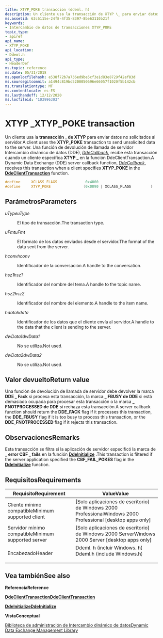 ```yaml
---
title: XTYP_POKE transacción (ddeml. h)
description: Un cliente usa la transacción de XTYP \_ para enviar datos no solicitados al servidor. Una función de devolución de llamada de servidor Intercambio dinámico de datos (DDE), DdeCallback, recibe esta transacción cuando un cliente especifica XTYP \_ en la función DdeClientTransaction.
ms.assetid: 63c6115e-24f8-4f35-8397-8be63110b21f
keywords:
- Intercambio de datos de transacciones XTYP_POKE
topic_type:
- apiref
api_name:
- XTYP_POKE
api_location:
- Ddeml.h
api_type:
- HeaderDef
ms.topic: reference
ms.date: 05/31/2018
ms.openlocfilehash: e538f72b7a736ed9be5cf3e1d83e8729f42ef83d
ms.sourcegitcommit: a1494c819bc5200050696e66057f1020f5b142cb
ms.translationtype: MT
ms.contentlocale: es-ES
ms.lasthandoff: 12/12/2020
ms.locfileid: "103996303"
---
```

# <a name="xtyp_poke-transaction"></a><span data-ttu-id="0dda0-105">XTYP \_</span><span class="sxs-lookup"><span data-stu-id="0dda0-105">XTYP\_POKE transaction</span></span>

<span data-ttu-id="0dda0-106">Un cliente usa la **transacción \_ de XTYP** para enviar datos no solicitados al servidor.</span><span class="sxs-lookup"><span data-stu-id="0dda0-106">A client uses the **XTYP\_POKE** transaction to send unsolicited data to the server.</span></span> <span data-ttu-id="0dda0-107">Una función de devolución de llamada de servidor Intercambio dinámico de datos (DDE), [*DdeCallback*](/windows/win32/api/ddeml/nc-ddeml-pfncallback), recibe esta transacción cuando un cliente especifica [](/windows/desktop/api/Ddeml/nf-ddeml-ddeclienttransaction) **XTYP \_** en la función DdeClientTransaction.</span><span class="sxs-lookup"><span data-stu-id="0dda0-107">A Dynamic Data Exchange (DDE) server callback function, [*DdeCallback*](/windows/win32/api/ddeml/nc-ddeml-pfncallback), receives this transaction when a client specifies **XTYP\_POKE** in the [**DdeClientTransaction**](/windows/desktop/api/Ddeml/nf-ddeml-ddeclienttransaction) function.</span></span>


```C++
#define     XCLASS_FLAGS             0x4000
#define     XTYP_POKE               (0x0090 | XCLASS_FLAGS         )
```



## <a name="parameters"></a><span data-ttu-id="0dda0-108">Parámetros</span><span class="sxs-lookup"><span data-stu-id="0dda0-108">Parameters</span></span>

<dl> <dt>

<span data-ttu-id="0dda0-109">*uType*</span><span class="sxs-lookup"><span data-stu-id="0dda0-109">*uType*</span></span> 
</dt> <dd>

<span data-ttu-id="0dda0-110">El tipo de transacción.</span><span class="sxs-lookup"><span data-stu-id="0dda0-110">The transaction type.</span></span>

</dd> <dt>

<span data-ttu-id="0dda0-111">*uFmt*</span><span class="sxs-lookup"><span data-stu-id="0dda0-111">*uFmt*</span></span> 
</dt> <dd>

<span data-ttu-id="0dda0-112">El formato de los datos enviados desde el servidor.</span><span class="sxs-lookup"><span data-stu-id="0dda0-112">The format of the data sent from the server.</span></span>

</dd> <dt>

<span data-ttu-id="0dda0-113">*hconv*</span><span class="sxs-lookup"><span data-stu-id="0dda0-113">*hconv*</span></span> 
</dt> <dd>

<span data-ttu-id="0dda0-114">Identificador de la conversación.</span><span class="sxs-lookup"><span data-stu-id="0dda0-114">A handle to the conversation.</span></span>

</dd> <dt>

<span data-ttu-id="0dda0-115">*hsz1*</span><span class="sxs-lookup"><span data-stu-id="0dda0-115">*hsz1*</span></span> 
</dt> <dd>

<span data-ttu-id="0dda0-116">Identificador del nombre del tema.</span><span class="sxs-lookup"><span data-stu-id="0dda0-116">A handle to the topic name.</span></span>

</dd> <dt>

<span data-ttu-id="0dda0-117">*hsz2*</span><span class="sxs-lookup"><span data-stu-id="0dda0-117">*hsz2*</span></span> 
</dt> <dd>

<span data-ttu-id="0dda0-118">Identificador del nombre del elemento.</span><span class="sxs-lookup"><span data-stu-id="0dda0-118">A handle to the item name.</span></span>

</dd> <dt>

<span data-ttu-id="0dda0-119">*hdata*</span><span class="sxs-lookup"><span data-stu-id="0dda0-119">*hdata*</span></span> 
</dt> <dd>

<span data-ttu-id="0dda0-120">Identificador de los datos que el cliente envía al servidor.</span><span class="sxs-lookup"><span data-stu-id="0dda0-120">A handle to the data that the client is sending to the server.</span></span>

</dd> <dt>

<span data-ttu-id="0dda0-121">*dwData1*</span><span class="sxs-lookup"><span data-stu-id="0dda0-121">*dwData1*</span></span> 
</dt> <dd>

<span data-ttu-id="0dda0-122">No se utiliza.</span><span class="sxs-lookup"><span data-stu-id="0dda0-122">Not used.</span></span>

</dd> <dt>

<span data-ttu-id="0dda0-123">*dwData2*</span><span class="sxs-lookup"><span data-stu-id="0dda0-123">*dwData2*</span></span> 
</dt> <dd>

<span data-ttu-id="0dda0-124">No se utiliza.</span><span class="sxs-lookup"><span data-stu-id="0dda0-124">Not used.</span></span>

</dd> </dl>

## <a name="return-value"></a><span data-ttu-id="0dda0-125">Valor devuelto</span><span class="sxs-lookup"><span data-stu-id="0dda0-125">Return value</span></span>

<span data-ttu-id="0dda0-126">Una función de devolución de llamada de servidor debe devolver la marca **DDE \_ Fack** si procesa esta transacción, la marca **\_ FBUSY de DDE** si está demasiado ocupada para procesar esta transacción o la marca **\_ FNOTPROCESSED de DDE** si rechaza esta transacción.</span><span class="sxs-lookup"><span data-stu-id="0dda0-126">A server callback function should return the **DDE\_FACK** flag if it processes this transaction, the **DDE\_FBUSY** flag if it is too busy to process this transaction, or the **DDE\_FNOTPROCESSED** flag if it rejects this transaction.</span></span>

## <a name="remarks"></a><span data-ttu-id="0dda0-127">Observaciones</span><span class="sxs-lookup"><span data-stu-id="0dda0-127">Remarks</span></span>

<span data-ttu-id="0dda0-128">Esta transacción se filtra si la aplicación de servidor especificó la marca de **\_ error CBF \_ fails** en la función [**DdeInitialize**](/windows/desktop/api/Ddeml/nf-ddeml-ddeinitializea) .</span><span class="sxs-lookup"><span data-stu-id="0dda0-128">This transaction is filtered if the server application specified the **CBF\_FAIL\_POKES** flag in the [**DdeInitialize**](/windows/desktop/api/Ddeml/nf-ddeml-ddeinitializea) function.</span></span>

## <a name="requirements"></a><span data-ttu-id="0dda0-129">Requisitos</span><span class="sxs-lookup"><span data-stu-id="0dda0-129">Requirements</span></span>



| <span data-ttu-id="0dda0-130">Requisito</span><span class="sxs-lookup"><span data-stu-id="0dda0-130">Requirement</span></span> | <span data-ttu-id="0dda0-131">Value</span><span class="sxs-lookup"><span data-stu-id="0dda0-131">Value</span></span> |
|-------------------------------------|--------------------------------------------------------------------------------------------------------|
| <span data-ttu-id="0dda0-132">Cliente mínimo compatible</span><span class="sxs-lookup"><span data-stu-id="0dda0-132">Minimum supported client</span></span><br/> | <span data-ttu-id="0dda0-133">\[Solo aplicaciones de escritorio\] de Windows 2000 Professional</span><span class="sxs-lookup"><span data-stu-id="0dda0-133">Windows 2000 Professional \[desktop apps only\]</span></span><br/>                                             |
| <span data-ttu-id="0dda0-134">Servidor mínimo compatible</span><span class="sxs-lookup"><span data-stu-id="0dda0-134">Minimum supported server</span></span><br/> | <span data-ttu-id="0dda0-135">\[Solo aplicaciones de escritorio\] de Windows 2000 Server</span><span class="sxs-lookup"><span data-stu-id="0dda0-135">Windows 2000 Server \[desktop apps only\]</span></span><br/>                                                   |
| <span data-ttu-id="0dda0-136">Encabezado</span><span class="sxs-lookup"><span data-stu-id="0dda0-136">Header</span></span><br/>                   | <dl> <span data-ttu-id="0dda0-137"><dt>Ddeml. h (incluir Windows. h)</dt></span><span class="sxs-lookup"><span data-stu-id="0dda0-137"><dt>Ddeml.h (include Windows.h)</dt></span></span> </dl> |



## <a name="see-also"></a><span data-ttu-id="0dda0-138">Vea también</span><span class="sxs-lookup"><span data-stu-id="0dda0-138">See also</span></span>

<dl> <dt>

<span data-ttu-id="0dda0-139">**Referencia**</span><span class="sxs-lookup"><span data-stu-id="0dda0-139">**Reference**</span></span>
</dt> <dt>

[<span data-ttu-id="0dda0-140">**DdeClientTransaction**</span><span class="sxs-lookup"><span data-stu-id="0dda0-140">**DdeClientTransaction**</span></span>](/windows/desktop/api/Ddeml/nf-ddeml-ddeclienttransaction)
</dt> <dt>

[<span data-ttu-id="0dda0-141">**DdeInitialize**</span><span class="sxs-lookup"><span data-stu-id="0dda0-141">**DdeInitialize**</span></span>](/windows/desktop/api/Ddeml/nf-ddeml-ddeinitializea)
</dt> <dt>

<span data-ttu-id="0dda0-142">**Vista**</span><span class="sxs-lookup"><span data-stu-id="0dda0-142">**Conceptual**</span></span>
</dt> <dt>

[<span data-ttu-id="0dda0-143">Biblioteca de administración de Intercambio dinámico de datos</span><span class="sxs-lookup"><span data-stu-id="0dda0-143">Dynamic Data Exchange Management Library</span></span>](dynamic-data-exchange-management-library.md)
</dt> </dl>

 

